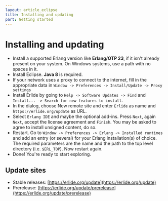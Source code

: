 ```yaml
---
layout: article_eclipse
title: Installing and updating
part: Getting started
---
```


# Installing and updating

* Install a supported Erlang version like __Erlang/OTP 23__, if it isn't already present on your system. On Windows systems, use a path with no spaces in it.
* Install Eclipse. __Java 8__ is required.
* If your network uses a proxy to connect to the internet, fill in the appropriate data in `Window -> Preferences -> Install/Update -> Proxy settings`
* Install Erlide by going to `Help -> Software Updates -> Find` and `Install... -> Search for new features to install`.
* In the dialog, choose New remote site and enter `Erlide` as name and `https://erlide.org/update` as URL.
* Select `Erlang IDE` and maybe the optional add-ins. Press `Next`, again `Next`, accept the license agreement and `Finish`. You may be asked to agree to install unsigned content, do so.
* Restart. Go to `Window -> Preferences -> Erlang -> Installed runtimes` and add an entry (or several) for your Erlang installation(s) of choice. The required parameters are the name and the path to the top level directory (i.e. `$ERL_TOP`). Now restart again.
* Done! You're ready to start exploring.

## Update sites

* Stable releases: [https://erlide.org/update](https://erlide.org/update)
* Prerelease: [https://erlide.org/update/prerelease](https://erlide.org/update/prerelease)
